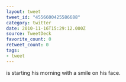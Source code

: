 ```yaml
---
layout: tweet
tweet_id: "4556600425586688"
category: twitter
date: 2010-11-16T15:29:12.000Z
source: TweetDeck
favorite_count: 0
retweet_count: 0
tags:
- tweet
---
```


is starting his morning with a smile on his face.
